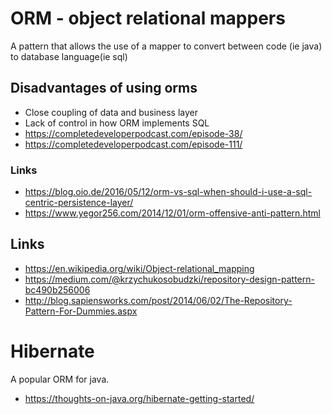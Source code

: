 # ORM - object relational mappers

A pattern that allows the use of a mapper to convert between code (ie java) to database language(ie sql)

## Disadvantages of using orms

- Close coupling of data and business layer
- Lack of control in how ORM implements SQL
- https://completedeveloperpodcast.com/episode-38/
- https://completedeveloperpodcast.com/episode-111/

### Links

- https://blog.oio.de/2016/05/12/orm-vs-sql-when-should-i-use-a-sql-centric-persistence-layer/
- https://www.yegor256.com/2014/12/01/orm-offensive-anti-pattern.html

## Links

- https://en.wikipedia.org/wiki/Object-relational_mapping
- https://medium.com/@krzychukosobudzki/repository-design-pattern-bc490b256006
- http://blog.sapiensworks.com/post/2014/06/02/The-Repository-Pattern-For-Dummies.aspx

# Hibernate

A popular ORM for java.

- https://thoughts-on-java.org/hibernate-getting-started/
